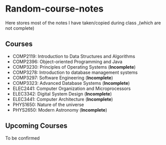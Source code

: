 # Random-course-notes
Here stores most of the notes I have taken/copied during class ,(which are not complete)

## Courses
- COMP2119: Introduction to Data Structures and Algorithms 
- COMP2396: Object-oriented Programming and Java 
- COMP3230: Principles of Operating Systems (**Incomplete**)
- COMP3278: Introduction to database management systems
- COMP3297: Software Engineering (**Incomplete**)
- COMP3323: Advanced Database Systems (**Incomplete**)
- ELEC2441: Computer Organization and Microprocessors
- ELEC3342: Digital System Design (**Incomplete**)
- ELEC3441: Computer Architecture (**Incomplete**)
- PHYS1650: Nature of the universe
- PHYS2650: Modern Astronomy (**Incomplete**)

## Upcoming Courses
To be confirmed
